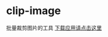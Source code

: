 # clip-image

批量裁剪图片的工具
 [下载应用请点击这里](https://hub.fastgit.org/ichanghe/clip-image/releases/tag/v0.1.4)
